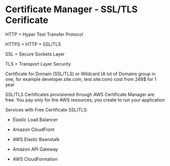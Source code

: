 # Certificate Manager - SSL/TLS Cerificate
HTTP = Hyper Text Transfer Protocol

HTTPS = HTTP + SSL/TLS

SSL = Secure Sockets Layer

TLS = Transport Layer Security

Certificate for Domain (SSL/TLS) or Wildcard (A lot of Domains group in one, for example developer.site.com, test.site.com) cost from 249$ for 1 year

SSL/TLS Certificates provisioned through AWS Certificate Manager are free. You pay only for the AWS resources, you create to run your application

Services with Free Certificate SSL/TLS:

- Elastic Load Balancer

- Amazon CloudFront

- AWS Elastic Beanstalk

- Amazon API Gateway

- AWS CloudFormation